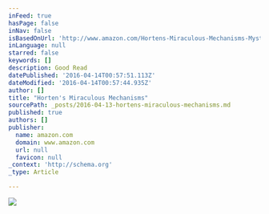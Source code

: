 ```yaml
---
inFeed: true
hasPage: false
inNav: false
isBasedOnUrl: 'http://www.amazon.com/Hortens-Miraculous-Mechanisms-Mystery-Adventure/dp/1402798067'
inLanguage: null
starred: false
keywords: []
description: Good Read
datePublished: '2016-04-14T00:57:51.113Z'
dateModified: '2016-04-14T00:57:44.935Z'
author: []
title: "Horten's Miraculous Mechanisms"
sourcePath: _posts/2016-04-13-hortens-miraculous-mechanisms.md
published: true
authors: []
publisher:
  name: amazon.com
  domain: www.amazon.com
  url: null
  favicon: null
_context: 'http://schema.org'
_type: Article

---
```

![](https://s3-us-west-2.amazonaws.com/the-grid-img/p/99a44df5cd3601c0a9b7013702258511cf6dbfb0.jpg)